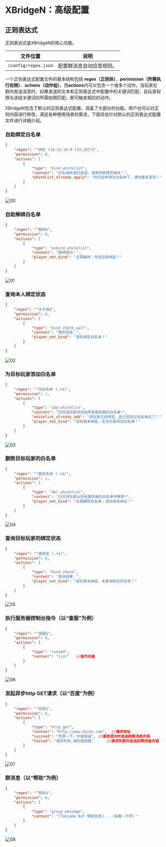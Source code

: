 # XBridgeN：高级配置
## 正则表达式
正则表达式是XBridgeN的核心功能。

文件位置|说明
--|--
`/config/regex.json`|配置群消息自动应答规则。


一个正则表达式配置文件的基本结构包括 **regex（正则体）**、**permission（所需执行权限）**、**actions（动作组）**。而**actions**内可以包含一个或多个动作。当玩家在群内发送消息时，如果发送的文本和正则表达式中配置中的关键词匹配，且玩家权限与该段关键词的所需权限匹配，即可触发相应的动作。

XBridgeN包含了默认的正则表达式配置，涵盖了大部分的功能。用户也可以对正则内容进行修改，满足各种使用场景的需求。下面将会针对默认的正则表达式配置文件进行详细介绍。

### 自助绑定白名单

```json
{
	"regex": "^绑定 ([A-Za-z0-9 ]{4,20})$",
	"permission": 0,
	"actions": [
		{
			"type": "bind_whitelist",
			"content": "白名单申请已发送，请等待管理员审核！",
			"whitelist_already_apply": "你已经申请过白名单了，请勿重复提交！"
		}
	]
}
```

![00](../../img/xbn/bind_whitelist.png)

### 自助解绑白名单

```json
{
	"regex": "^解绑$",
	"permission": 0,
	"actions": [
		{
			"type": "unbind_whitelist",
			"content": "解绑成功！",
			"player_not_bind": "无需解绑：你还没有绑定！"
		}
	]
}
```

![01](../../img/xbn/unbind_whitelist.png)

### 查询本人绑定状态

```json
{
	"regex": "^关于我$",
	"permission": 0,
	"actions": [
		{
			"type": "bind_check_self",
			"content": "我的信息：",
			"player_not_bind": "请先绑定白名单！"
		}
	]
}
```

![02](../../img/xbn/check_bind_self.png)


### 为目标玩家添加白名单

```json
{
	"regex": "^加白名单 (.+$)",
	"permission": 1,
	"actions": [
		{
			"type": "add_whitelist",
			"content": "已将该玩家添加到所有服务器的白名单!",
			"whitelist_already_add": "该玩家已经绑定，且已添加过白名单过了！",
			"player_not_bind": "该玩家未绑定，无法为其添加白名单！"
		}
	]
}
```

![03](../../img/xbn/add_whitelist.png)


### 删除目标玩家的白名单

```json
{
	"regex": "^删白名单 (.+$)",
	"permission": 1,
	"actions": [
		{
			"type": "del_whitelist",
			"content": "已将该玩家从所有服务器的白名单中移除!",
			"player_not_bind": "无需删除白名单：该玩家未绑定！"
		}
	]
}
```

![04](../../img/xbn/del_whitelist.png)

### 查询目标玩家的绑定状态

```json
{
	"regex": "^查绑定 (.+$)",
	"permission": 0,
	"actions": [
		{
			"type": "bind_check",
			"content": "查询结果：",
			"player_not_bind": "该玩家未绑定，未查询到任何信息！"
		}
	]
}
```

![05](../../img/xbn/check_bind.png)

### 执行服务器控制台指令（以“查服”为例）

```json
{
	"regex": "^查服$",
	"permission": 0,
	"actions": [
		{
			"type": "runcmd",
			"content": "list"	//指令内容
		}
	]
}
```

![06](../../img/xbn/runcmd.png)

### 发起异步http GET请求（以“百度”为例）

```json
{
	"regex": "^百度$",
	"permission": 0,
	"actions": [
		{
			"type": "http_get",
			"content": "http://www.baidu.com",	//请求地址
			"succeed": "百度一下，你就知道",	//请求成功时发送的群消息内容
			"failed": "请求失败,请检查网路"		//请求失败时发送的群消息内容
		}
	]
}
```

![07](../../img/xbn/http_get.png)

### 群消息（以“帮助”为例）

```json
{
	"regex": "^帮助$",
	"permission": 0,
	"actions": [
		{
			"type": "group_message",
			"content": "[Tokiame Bot 帮助信息]...（省略一万字）"
		}
	]
}
```

![08](../../img/xbn/group_message.png)
